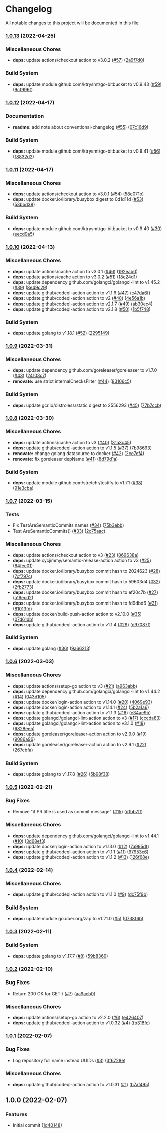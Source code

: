 # Changelog

All notable changes to this project will be documented in this file.

### [1.0.13](https://github.com/maxbrunet/bitbucket-semantic-pull-requests/compare/v1.0.12...v1.0.13) (2022-04-25)


### Miscellaneous Chores

* **deps:** update actions/checkout action to v3.0.2 ([#57](https://github.com/maxbrunet/bitbucket-semantic-pull-requests/issues/57)) ([2a9f7d0](https://github.com/maxbrunet/bitbucket-semantic-pull-requests/commit/2a9f7d0614bc8a6e1c5a2c71edb1aee3dc232174))


### Build System

* **deps:** update module github.com/ktrysmt/go-bitbucket to v0.9.43 ([#59](https://github.com/maxbrunet/bitbucket-semantic-pull-requests/issues/59)) ([9cf996f](https://github.com/maxbrunet/bitbucket-semantic-pull-requests/commit/9cf996f4c03f1b62a617222e3ccefc3e310e3290))

### [1.0.12](https://github.com/maxbrunet/bitbucket-semantic-pull-requests/compare/v1.0.11...v1.0.12) (2022-04-17)


### Documentation

* **readme:** add note about conventional-changelog ([#55](https://github.com/maxbrunet/bitbucket-semantic-pull-requests/issues/55)) ([07c16d9](https://github.com/maxbrunet/bitbucket-semantic-pull-requests/commit/07c16d928c4b98fc0dc41bc57fc1e8c32e71dae1))


### Build System

* **deps:** update module github.com/ktrysmt/go-bitbucket to v0.9.41 ([#56](https://github.com/maxbrunet/bitbucket-semantic-pull-requests/issues/56)) ([18832d2](https://github.com/maxbrunet/bitbucket-semantic-pull-requests/commit/18832d2a4b72b4d29c8ef1003b154a226720e999))

### [1.0.11](https://github.com/maxbrunet/bitbucket-semantic-pull-requests/compare/v1.0.10...v1.0.11) (2022-04-17)


### Miscellaneous Chores

* **deps:** update actions/checkout action to v3.0.1 ([#54](https://github.com/maxbrunet/bitbucket-semantic-pull-requests/issues/54)) ([58e071b](https://github.com/maxbrunet/bitbucket-semantic-pull-requests/commit/58e071bc3409182409636dcaefa5ca15e7cb9370))
* **deps:** update docker.io/library/busybox digest to 0d1d11d ([#53](https://github.com/maxbrunet/bitbucket-semantic-pull-requests/issues/53)) ([53bbd38](https://github.com/maxbrunet/bitbucket-semantic-pull-requests/commit/53bbd382cdba84658b91077c6c7a8c92919e45f0))


### Build System

* **deps:** update module github.com/ktrysmt/go-bitbucket to v0.9.40 ([#30](https://github.com/maxbrunet/bitbucket-semantic-pull-requests/issues/30)) ([eecd9a5](https://github.com/maxbrunet/bitbucket-semantic-pull-requests/commit/eecd9a52b497b27799a8957c1b7c0a47ff77682f))

### [1.0.10](https://github.com/maxbrunet/bitbucket-semantic-pull-requests/compare/v1.0.9...v1.0.10) (2022-04-13)


### Miscellaneous Chores

* **deps:** update actions/cache action to v3.0.1 ([#46](https://github.com/maxbrunet/bitbucket-semantic-pull-requests/issues/46)) ([192eab0](https://github.com/maxbrunet/bitbucket-semantic-pull-requests/commit/192eab0d5ce4ad6f824a0e578ccf2014cea87a06))
* **deps:** update actions/cache action to v3.0.2 ([#51](https://github.com/maxbrunet/bitbucket-semantic-pull-requests/issues/51)) ([18e24d1](https://github.com/maxbrunet/bitbucket-semantic-pull-requests/commit/18e24d14f4a69a384384aa8adbbfb014f6d6ed5d))
* **deps:** update dependency github.com/golangci/golangci-lint to v1.45.2 ([#39](https://github.com/maxbrunet/bitbucket-semantic-pull-requests/issues/39)) ([8e49c29](https://github.com/maxbrunet/bitbucket-semantic-pull-requests/commit/8e49c29aea479b2357490843ee319a612696905d))
* **deps:** update github/codeql-action action to v1.1.6 ([#47](https://github.com/maxbrunet/bitbucket-semantic-pull-requests/issues/47)) ([c47da6f](https://github.com/maxbrunet/bitbucket-semantic-pull-requests/commit/c47da6f154e381490dba2a5d323fe20467046f0c))
* **deps:** update github/codeql-action action to v2 ([#48](https://github.com/maxbrunet/bitbucket-semantic-pull-requests/issues/48)) ([4e56a1b](https://github.com/maxbrunet/bitbucket-semantic-pull-requests/commit/4e56a1b4f2068e0ea882849c650f1469d70e50db))
* **deps:** update github/codeql-action action to v2.1.7 ([#49](https://github.com/maxbrunet/bitbucket-semantic-pull-requests/issues/49)) ([ab30ec4](https://github.com/maxbrunet/bitbucket-semantic-pull-requests/commit/ab30ec4f8e339e19e95917e97ee720a7227c50ef))
* **deps:** update github/codeql-action action to v2.1.8 ([#50](https://github.com/maxbrunet/bitbucket-semantic-pull-requests/issues/50)) ([1b5f748](https://github.com/maxbrunet/bitbucket-semantic-pull-requests/commit/1b5f7484bb12fc615dbcf7ff508c5e057f6210a4))


### Build System

* **deps:** update golang to v1.18.1 ([#52](https://github.com/maxbrunet/bitbucket-semantic-pull-requests/issues/52)) ([2295149](https://github.com/maxbrunet/bitbucket-semantic-pull-requests/commit/2295149934b78cb7c1254295d6ab06945450e3c2))

### [1.0.9](https://github.com/maxbrunet/bitbucket-semantic-pull-requests/compare/v1.0.8...v1.0.9) (2022-03-31)


### Miscellaneous Chores

* **deps:** update dependency github.com/goreleaser/goreleaser to v1.7.0 ([#43](https://github.com/maxbrunet/bitbucket-semantic-pull-requests/issues/43)) ([24103c7](https://github.com/maxbrunet/bitbucket-semantic-pull-requests/commit/24103c77ece23b626b5cb2153ddabe81d263b8d1))
* **renovate:** use strict internalChecksFilter ([#44](https://github.com/maxbrunet/bitbucket-semantic-pull-requests/issues/44)) ([83106c5](https://github.com/maxbrunet/bitbucket-semantic-pull-requests/commit/83106c5325a7f9ff74fc1dc6a2ce84dc7e5156b5))


### Build System

* **deps:** update gcr.io/distroless/static digest to 2556293 ([#45](https://github.com/maxbrunet/bitbucket-semantic-pull-requests/issues/45)) ([77b7ccb](https://github.com/maxbrunet/bitbucket-semantic-pull-requests/commit/77b7ccb623eb39dc08893d7d3d1344751e37fe3e))

### [1.0.8](https://github.com/maxbrunet/bitbucket-semantic-pull-requests/compare/v1.0.7...v1.0.8) (2022-03-30)


### Miscellaneous Chores

* **deps:** update actions/cache action to v3 ([#40](https://github.com/maxbrunet/bitbucket-semantic-pull-requests/issues/40)) ([31a3c45](https://github.com/maxbrunet/bitbucket-semantic-pull-requests/commit/31a3c45dbb1e05ec22c36ab9fef4ba88b4fed2ec))
* **deps:** update github/codeql-action action to v1.1.5 ([#37](https://github.com/maxbrunet/bitbucket-semantic-pull-requests/issues/37)) ([7b98693](https://github.com/maxbrunet/bitbucket-semantic-pull-requests/commit/7b98693b813593da40aaf6534d208db7eddab406))
* **renovate:** change golang datasource to docker ([#42](https://github.com/maxbrunet/bitbucket-semantic-pull-requests/issues/42)) ([2ce7ef4](https://github.com/maxbrunet/bitbucket-semantic-pull-requests/commit/2ce7ef4109346df98713ed7622f765d8e84c02da))
* **renovate:** fix goreleaser depName ([#41](https://github.com/maxbrunet/bitbucket-semantic-pull-requests/issues/41)) ([8d79d1a](https://github.com/maxbrunet/bitbucket-semantic-pull-requests/commit/8d79d1aee4a2fd2b1361f3e59a9ea353555913a9))


### Build System

* **deps:** update module github.com/stretchr/testify to v1.7.1 ([#38](https://github.com/maxbrunet/bitbucket-semantic-pull-requests/issues/38)) ([91e3cba](https://github.com/maxbrunet/bitbucket-semantic-pull-requests/commit/91e3cba2edfa98661a83e9f464d9c180f366a1d3))

### [1.0.7](https://github.com/maxbrunet/bitbucket-semantic-pull-requests/compare/v1.0.6...v1.0.7) (2022-03-15)


### Tests

* Fix TestAreSemanticCommits names ([#34](https://github.com/maxbrunet/bitbucket-semantic-pull-requests/issues/34)) ([75b3ebb](https://github.com/maxbrunet/bitbucket-semantic-pull-requests/commit/75b3ebbf4ed1b1de085da9c5d971a6d77b9a1a45))
* Test AreSemanticCommits() ([#33](https://github.com/maxbrunet/bitbucket-semantic-pull-requests/issues/33)) ([2c75aac](https://github.com/maxbrunet/bitbucket-semantic-pull-requests/commit/2c75aacbcb8f3e68f1a6f2e0b31d53893f5b31c8))


### Miscellaneous Chores

* **deps:** update actions/checkout action to v3 ([#23](https://github.com/maxbrunet/bitbucket-semantic-pull-requests/issues/23)) ([869638a](https://github.com/maxbrunet/bitbucket-semantic-pull-requests/commit/869638a2b7368f7c69e21072e54601644bb418e4))
* **deps:** update cycjimmy/semantic-release-action action to v3 ([#25](https://github.com/maxbrunet/bitbucket-semantic-pull-requests/issues/25)) ([64fec01](https://github.com/maxbrunet/bitbucket-semantic-pull-requests/commit/64fec0102fc3cd514cc149c62229e7ff285067a9))
* **deps:** update docker.io/library/busybox commit hash to 2024623 ([#28](https://github.com/maxbrunet/bitbucket-semantic-pull-requests/issues/28)) ([7cf797c](https://github.com/maxbrunet/bitbucket-semantic-pull-requests/commit/7cf797c1e5e4d788aad40a0d1bd34e7a69d25528))
* **deps:** update docker.io/library/busybox commit hash to 59603d4 ([#32](https://github.com/maxbrunet/bitbucket-semantic-pull-requests/issues/32)) ([2fb2773](https://github.com/maxbrunet/bitbucket-semantic-pull-requests/commit/2fb27730ae6562bb8d7e919a3ffb51b09de9c91a))
* **deps:** update docker.io/library/busybox commit hash to ef20c7b ([#27](https://github.com/maxbrunet/bitbucket-semantic-pull-requests/issues/27)) ([a19ecd2](https://github.com/maxbrunet/bitbucket-semantic-pull-requests/commit/a19ecd2c2316bf96769d778310d7b844a066cdcf))
* **deps:** update docker.io/library/busybox commit hash to fd9dbd6 ([#31](https://github.com/maxbrunet/bitbucket-semantic-pull-requests/issues/31)) ([81013fd](https://github.com/maxbrunet/bitbucket-semantic-pull-requests/commit/81013fd6056071d468eaa58c8593bcc2acb85858))
* **deps:** update docker/build-push-action action to v2.10.0 ([#35](https://github.com/maxbrunet/bitbucket-semantic-pull-requests/issues/35)) ([07d61db](https://github.com/maxbrunet/bitbucket-semantic-pull-requests/commit/07d61db6c035dd834346f5e43b239b173405ad1f))
* **deps:** update github/codeql-action action to v1.1.4 ([#29](https://github.com/maxbrunet/bitbucket-semantic-pull-requests/issues/29)) ([d97087f](https://github.com/maxbrunet/bitbucket-semantic-pull-requests/commit/d97087f3a0f33e7d6a87494080353754da6d05fb))


### Build System

* **deps:** update golang ([#36](https://github.com/maxbrunet/bitbucket-semantic-pull-requests/issues/36)) ([9a66213](https://github.com/maxbrunet/bitbucket-semantic-pull-requests/commit/9a66213ee60ccb2b89184b2ce3e38e99e9f1ed22))

### [1.0.6](https://github.com/maxbrunet/bitbucket-semantic-pull-requests/compare/v1.0.5...v1.0.6) (2022-03-03)


### Miscellaneous Chores

* **deps:** update actions/setup-go action to v3 ([#21](https://github.com/maxbrunet/bitbucket-semantic-pull-requests/issues/21)) ([a963abb](https://github.com/maxbrunet/bitbucket-semantic-pull-requests/commit/a963abb74591c42b821f01d6a7bc4d3a98737e85))
* **deps:** update dependency github.com/golangci/golangci-lint to v1.44.2 ([#14](https://github.com/maxbrunet/bitbucket-semantic-pull-requests/issues/14)) ([043d105](https://github.com/maxbrunet/bitbucket-semantic-pull-requests/commit/043d105b96adada9369cb1076eb4ad26724ad245))
* **deps:** update docker/login-action action to v1.14.0 ([#20](https://github.com/maxbrunet/bitbucket-semantic-pull-requests/issues/20)) ([4069e93](https://github.com/maxbrunet/bitbucket-semantic-pull-requests/commit/4069e93d52f29a2193c0b00e8be4feb1d3219bb2))
* **deps:** update docker/login-action action to v1.14.1 ([#24](https://github.com/maxbrunet/bitbucket-semantic-pull-requests/issues/24)) ([5b2a1a6](https://github.com/maxbrunet/bitbucket-semantic-pull-requests/commit/5b2a1a63de73b73468fd89d4fdbe25ad91781f87))
* **deps:** update github/codeql-action action to v1.1.3 ([#16](https://github.com/maxbrunet/bitbucket-semantic-pull-requests/issues/16)) ([e34ae9b](https://github.com/maxbrunet/bitbucket-semantic-pull-requests/commit/e34ae9b8dcd5876d5143b464f799fba5880a109d))
* **deps:** update golangci/golangci-lint-action action to v3 ([#17](https://github.com/maxbrunet/bitbucket-semantic-pull-requests/issues/17)) ([cccda83](https://github.com/maxbrunet/bitbucket-semantic-pull-requests/commit/cccda836c680f2e10ff1c11538c1c5de1aeaccff))
* **deps:** update golangci/golangci-lint-action action to v3.1.0 ([#18](https://github.com/maxbrunet/bitbucket-semantic-pull-requests/issues/18)) ([6828ee5](https://github.com/maxbrunet/bitbucket-semantic-pull-requests/commit/6828ee52de73aa2dfe22df2ec92cc47adc090fa7))
* **deps:** update goreleaser/goreleaser-action action to v2.9.0 ([#19](https://github.com/maxbrunet/bitbucket-semantic-pull-requests/issues/19)) ([9086a96](https://github.com/maxbrunet/bitbucket-semantic-pull-requests/commit/9086a96bbdd16ad038e45820e8a0867151ac273f))
* **deps:** update goreleaser/goreleaser-action action to v2.9.1 ([#22](https://github.com/maxbrunet/bitbucket-semantic-pull-requests/issues/22)) ([267cbfa](https://github.com/maxbrunet/bitbucket-semantic-pull-requests/commit/267cbfafaf9215d5d5907fe514727fd6d1dc9753))


### Build System

* **deps:** update golang to v1.17.8 ([#26](https://github.com/maxbrunet/bitbucket-semantic-pull-requests/issues/26)) ([5b98f38](https://github.com/maxbrunet/bitbucket-semantic-pull-requests/commit/5b98f38e7201dcbf0a5d58f229395d21d4fa4838))

### [1.0.5](https://github.com/maxbrunet/bitbucket-semantic-pull-requests/compare/v1.0.4...v1.0.5) (2022-02-21)


### Bug Fixes

* Remove "if PR title is used as commit message" ([#15](https://github.com/maxbrunet/bitbucket-semantic-pull-requests/issues/15)) ([d1bb7ff](https://github.com/maxbrunet/bitbucket-semantic-pull-requests/commit/d1bb7fffe619e9a8770459b8083d4286e512f424))


### Miscellaneous Chores

* **deps:** update dependency github.com/golangci/golangci-lint to v1.44.1 ([#10](https://github.com/maxbrunet/bitbucket-semantic-pull-requests/issues/10)) ([3d68ef3](https://github.com/maxbrunet/bitbucket-semantic-pull-requests/commit/3d68ef364fc6234940f0ad48c203f1895c8d3fa7))
* **deps:** update docker/login-action action to v1.13.0 ([#12](https://github.com/maxbrunet/bitbucket-semantic-pull-requests/issues/12)) ([7a995df](https://github.com/maxbrunet/bitbucket-semantic-pull-requests/commit/7a995df9d58ce605d72606e485fac5ac8f172d0e))
* **deps:** update github/codeql-action action to v1.1.1 ([#11](https://github.com/maxbrunet/bitbucket-semantic-pull-requests/issues/11)) ([97953c6](https://github.com/maxbrunet/bitbucket-semantic-pull-requests/commit/97953c6c57764b8f374f4462ea172395392922fd))
* **deps:** update github/codeql-action action to v1.1.2 ([#13](https://github.com/maxbrunet/bitbucket-semantic-pull-requests/issues/13)) ([126f68e](https://github.com/maxbrunet/bitbucket-semantic-pull-requests/commit/126f68eece9d5b6b749ecdc6161a8947a25b7d57))

### [1.0.4](https://github.com/maxbrunet/bitbucket-semantic-pull-requests/compare/v1.0.3...v1.0.4) (2022-02-14)


### Miscellaneous Chores

* **deps:** update github/codeql-action action to v1.1.0 ([#9](https://github.com/maxbrunet/bitbucket-semantic-pull-requests/issues/9)) ([dc75f9b](https://github.com/maxbrunet/bitbucket-semantic-pull-requests/commit/dc75f9b1accbea58fca683fcb583b09b847416ea))


### Build System

* **deps:** update module go.uber.org/zap to v1.21.0 ([#5](https://github.com/maxbrunet/bitbucket-semantic-pull-requests/issues/5)) ([0738f6b](https://github.com/maxbrunet/bitbucket-semantic-pull-requests/commit/0738f6bf4b2f9b884509349cd1f774fe842e76e0))

### [1.0.3](https://github.com/maxbrunet/bitbucket-semantic-pull-requests/compare/v1.0.2...v1.0.3) (2022-02-11)


### Build System

* **deps:** update golang to v1.17.7 ([#8](https://github.com/maxbrunet/bitbucket-semantic-pull-requests/issues/8)) ([59b8369](https://github.com/maxbrunet/bitbucket-semantic-pull-requests/commit/59b83694dc7636542b48ce00644ebb3c67036295))

### [1.0.2](https://github.com/maxbrunet/bitbucket-semantic-pull-requests/compare/v1.0.1...v1.0.2) (2022-02-10)


### Bug Fixes

* Return 200 OK for GET / ([#7](https://github.com/maxbrunet/bitbucket-semantic-pull-requests/issues/7)) ([aa9acb0](https://github.com/maxbrunet/bitbucket-semantic-pull-requests/commit/aa9acb0b26bfb8c36dbce023d2201983853f81b1))


### Miscellaneous Chores

* **deps:** update actions/setup-go action to v2.2.0 ([#6](https://github.com/maxbrunet/bitbucket-semantic-pull-requests/issues/6)) ([e426407](https://github.com/maxbrunet/bitbucket-semantic-pull-requests/commit/e4264072340dab8d211f1406906941ff2532f18a))
* **deps:** update github/codeql-action action to v1.0.32 ([#4](https://github.com/maxbrunet/bitbucket-semantic-pull-requests/issues/4)) ([fb318fc](https://github.com/maxbrunet/bitbucket-semantic-pull-requests/commit/fb318fc81db1b7daa31229ad84f4af08abdd3026))

### [1.0.1](https://github.com/maxbrunet/bitbucket-semantic-pull-requests/compare/v1.0.0...v1.0.1) (2022-02-07)


### Bug Fixes

* Log repository full name instead UUIDs ([#3](https://github.com/maxbrunet/bitbucket-semantic-pull-requests/issues/3)) ([3f6728e](https://github.com/maxbrunet/bitbucket-semantic-pull-requests/commit/3f6728e92a453d8f1fdae9bbf51a96522149d57a))


### Miscellaneous Chores

* **deps:** update github/codeql-action action to v1.0.31 ([#1](https://github.com/maxbrunet/bitbucket-semantic-pull-requests/issues/1)) ([b7af495](https://github.com/maxbrunet/bitbucket-semantic-pull-requests/commit/b7af495e5f433f9977e43f8dd14af470f4f42122))

## 1.0.0 (2022-02-07)


### Features

* Initial commit ([1d40148](https://github.com/maxbrunet/bitbucket-semantic-pull-requests/commit/1d40148f655f7d0fb1a54afcb3b03c98f68fecbb))
